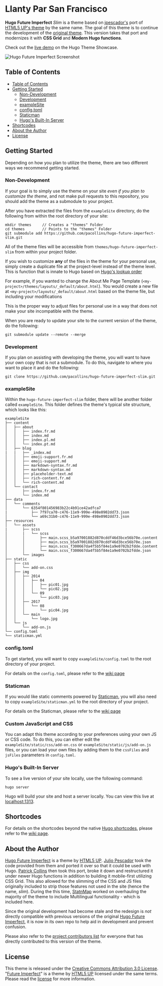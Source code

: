 # Llanty Par San Francisco

**Hugo Future Imperfect** *Slim* is a theme based on [jpescador's](https://github.com/jpescador/)
port of [HTML5 UP's theme](http://html5up.net/future-imperfect) by the same name.
The goal of this theme is to continue the development of the [original theme](https://github.com/jpescador/hugo-future-imperfect).
This version takes that port and modernizes it with **CSS Grid** and **Modern
Hugo functions**.

Check out the [live demo](https://themes.gohugo.io/theme/hugo-future-imperfect-slim/)
on the Hugo Theme Showcase.

![Hugo Future Imperfect Screenshot](https://raw.githubusercontent.com/pacollins/hugo-future-imperfect-slim/master/images/screenshot.png)

## Table of Contents

<!-- TOC depthFrom:2 depthTo:6 withLinks:1 updateOnSave:1 orderedList:0 -->

- [Table of Contents](#table-of-contents)
- [Getting Started](#getting-started)
	- [Non-Development](#non-development)
	- [Development](#development)
	- [exampleSite](#examplesite)
	- [config.toml](#configtoml)
	- [Staticman](#staticman)
	- [Hugo's Built-In Server](#hugos-built-in-server)
- [Shortcodes](#shortcodes)
- [About the Author](#about-the-author)
- [License](#license)

<!-- /TOC -->

## Getting Started

Depending on how you plan to utilize the theme, there are two different ways we
recommend getting started.

### Non-Development

If your goal is to simply use the theme on your site *even if you plan to
customize the theme*, and not make pull requests to this repository, you should
add the theme as a submodule to your project.

After you have extracted the files from the `exampleSite` directory, do the
following from within the root directory of your site:

```shell
mkdir themes     // Creates a "themes" Folder
cd themes        // Points to the "themes" Folder
git submodule add https://github.com/pacollins/hugo-future-imperfect-slim.git
```

All of the theme files will be accessible from `themes/hugo-future-imperfect-slim`
from within your project folder.

If you wish to customize **any** of the files in the theme for your personal use,
simply create a duplicate file at the project-level instead of the theme level.
This is function that is innate to Hugo based on [Hugo's lookup order](https://gohugo.io/templates/lookup-order/)

For example, if you wanted to change the About Me Page Template (`<my-project>/themes/layouts/_default/about.html`). You would create a new file at `<my-project>/layouts/_default/about.html` based on the theme file, but including your modifications

This is the proper way to adjust files for personal use in a way that does not
make your site incompatible with the theme.

When you are ready to update your site to the current version of the theme, do
the following:

```shell
git submodule update --remote --merge
```

### Development

If you plan on assisting with developing the theme, you will want to have your
own copy that is not a submodule. To do this, navigate to where you want to
place it and do the following:

```shell
git clone https://github.com/pacollins/hugo-future-imperfect-slim.git
```

### exampleSite

Within the `hugo-future-imperfect-slim` folder, there will be another folder
called `exampleSite`. This folder defines the theme's typical site structure,
which looks like this:

```
exampleSite
├── content
│   ├── about
│   │   ├── index.fr.md
│   │   ├── index.md
│   │   ├── index.pl.md
│   │   └── index.pt.md
│   ├── blog
|   |   ├── _index.md
│   │   ├── emoji-support.fr.md
│   │   ├── emoji-support.md
│   │   ├── markdown-syntax.fr.md
│   │   ├── markdown-syntax.md
│   │   ├── placeholder-text.md
│   │   ├── rich-content.fr.md
│   │   └── rich-content.md
│   └── contact
│       ├── index.fr.md
│       └── index.md
├── data
│   └── comments
│       └── 6354f801456983b22c4b91ce42adfca7
|           ├── 7f97ca70-c476-11e9-999e-498e0902dd73.json
│           └── a69c31b0-c476-11e9-999e-498e0902dd73.json
├── resources
│   └── assets
|       ├── scss
│       |   └── scss
│       │       ├── main.scss_b5a97001882d870cddf46d3bce56b70e.content
│       │       ├── main.scss_b5a97001882d870cddf46d3bce56b70e.json
│       │       ├── main.scss_f300667da4f5b5f84e1a9e0702b2fdde.content
│       │       └── main.scss_f300667da4f5b5f84e1a9e0702b2fdde.json
│       └── images
├── static
│   ├── css
│   │   └── add-on.css
│   ├── img
│   │   ├── 2014
│   │   │   ├── 04
│   │   │   │   ├── pic01.jpg
│   │   │   │   └── pic02.jpg
│   │   │   └── 09
│   │   │       └── pic03.jpg
│   │   ├── 2017
│   │   │   └── 08
│   │   │       └── pic04.jpg
│   │   └── main
│   │       └── logo.jpg
│   └── js
│       └── add-on.js
└── config.toml
└── staticman.yml
```

### config.toml

To get started, you will want to copy `exampleSite/config.toml` to the root
directory of your project.

For details on the `config.toml`, please refer to the
[wiki page](https://github.com/pacollins/hugo-future-imperfect-slim/wiki/config.toml)

### Staticman

If you would like static comments powered by [Staticman](https://staticman.net/),
you will also need to copy `exampleSite/staticman.yml` to the root directory of
your project.

For details on the Staticman, please refer to the
[wiki page](https://github.com/pacollins/hugo-future-imperfect-slim/wiki/staticman.yml)

### Custom JavaScript and CSS

You can adapt this theme according to your preferences using your own JS or CSS
code. To do this, you can either edit the `exampleSite/static/css/add-on.css` or
`exampleSite/static/js/add-on.js` files, or you can load your own files by adding
them to the `cssFiles` and `jsFiles` parameters in `config.toml`.

### Hugo's Built-In Server

To see a live version of your site locally, use the following command:

```shell
hugo server
```

Hugo will build your site and host a server locally. You can view this live at
[localhost:1313](http://localhost:1313).

## Shortcodes

For details on the shortcodes beyond the native [Hugo shortcodes](https://gohugo.io/extras/shortcodes/),
please refer to the [wiki page](https://github.com/pacollins/hugo-future-imperfect-slim/wiki/shortcodes).

## About the Author

[Hugo Future Imperfect](http://html5up.net/future-imperfect) is a theme by [HTML5 UP](http://html5up.net).
[Julio Pescador](https://jpescador.com) took the code provided from them and
ported it over so that it could be used with Hugo. [Patrick Collins](https://pacollins.com)
then took this port, broke it down and restructured it under newer Hugo functions
in addition to building it mobile-first utilizing CSS Grid. This also allowed for
the slimming of the CSS and JS files originally included to strip those features
not used in the site (hence the name, _slim_). During the this time, [StatnMap](https://github.com/statnmap)
worked on overhauling the majority of the theme to include Multilingual
functionality - which is included here.

Since the original development had become stale and the redesign is _not_
directly compatible with previous versions of the original [Hugo Future Imperfect](https://github.com/jpescador/hugo-future-imperfect),
it is now in its own repo to help aid in development and prevent confusion.

Please also refer to the [project contributors list](https://github.com/pacollins/hugo-future-imperfect-slim/graphs/contributors)
for everyone that has directly contributed to this version of the theme.

## License

This theme is released under the [Creative Commons Attribution 3.0 License](https://creativecommons.org/licenses/by/3.0/). "[Future Imperfect](https://html5up.net/future-imperfect)"
is a theme by [HTML5 UP](http://html5up.net) licensed under the same terms.
Please read the [license](https://github.com/pacollins/hugo-future-imperfect-slim/blob/master/LICENSE.md)
for more information.
